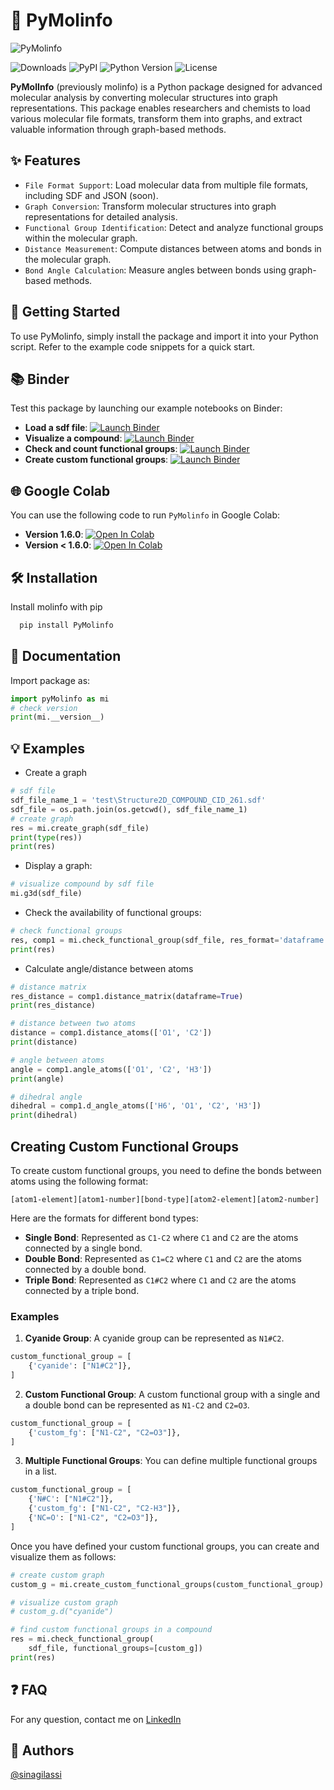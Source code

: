 # 🌟 PyMolinfo

![PyMolinfo](https://drive.google.com/uc?export=view&id=1VZz79YQbWXMosfUwGBeTrTdHIiOXt_Ps)

![Downloads](https://img.shields.io/pypi/dm/PyMolinfo) ![PyPI](https://img.shields.io/pypi/v/PyMolinfo) ![Python Version](https://img.shields.io/pypi/pyversions/PyMolinfo.svg) ![License](https://img.shields.io/pypi/l/PyMolinfo)

**PyMolInfo** (previously molinfo) is a Python package designed for advanced molecular analysis by converting molecular structures into graph representations. This package enables researchers and chemists to load various molecular file formats, transform them into graphs, and extract valuable information through graph-based methods.

## ✨ Features

* `File Format Support`: Load molecular data from multiple file formats, including SDF and JSON (soon).
* `Graph Conversion`: Transform molecular structures into graph representations for detailed analysis.
* `Functional Group Identification`: Detect and analyze functional groups within the molecular graph.
* `Distance Measurement`: Compute distances between atoms and bonds in the molecular graph.
* `Bond Angle Calculation`: Measure angles between bonds using graph-based methods.

## 🚀 Getting Started

To use PyMolinfo, simply install the package and import it into your Python script. Refer to the example code snippets for a quick start.

## 📚 Binder

Test this package by launching our example notebooks on Binder:

- **Load a sdf file**: [![Launch Binder](https://mybinder.org/badge_logo.svg)](https://mybinder.org/v2/gh/sinagilassi/Molinfo/cb4f3c4b58501786da3dc5a2413a67720f01d579?urlpath=lab%2Ftree%2Fnotebook%2Fdoc-1.ipynb)
- **Visualize a compound**: [![Launch Binder](https://mybinder.org/badge_logo.svg)](https://mybinder.org/v2/gh/sinagilassi/Molinfo/cb4f3c4b58501786da3dc5a2413a67720f01d579?urlpath=lab%2Ftree%2Fnotebook%2Fdoc-2.ipynb)
- **Check and count functional groups**: [![Launch Binder](https://mybinder.org/badge_logo.svg)](https://mybinder.org/v2/gh/sinagilassi/Molinfo/cb4f3c4b58501786da3dc5a2413a67720f01d579?urlpath=lab%2Ftree%2Fnotebook%2Fdoc-3.ipynb)
- **Create custom functional groups**: [![Launch Binder](https://mybinder.org/badge_logo.svg)](https://mybinder.org/v2/gh/sinagilassi/Molinfo/cb4f3c4b58501786da3dc5a2413a67720f01d579?urlpath=lab%2Ftree%2Fnotebook%2Fdoc-4.ipynb)

## 🌐 Google Colab

You can use the following code to run `PyMolinfo` in Google Colab:

- **Version 1.6.0**: [![Open In Colab](https://colab.research.google.com/assets/colab-badge.svg)](https://colab.research.google.com/drive/1-mkVbXbznEJGeKWdQKtJT8xkWb2Bcvw_?usp=sharing)
- **Version < 1.6.0**: [![Open In Colab](https://colab.research.google.com/assets/colab-badge.svg)](https://colab.research.google.com/drive/1rQXg92p_jxviVfKJFf_-1qQwmOgrMLUD?usp=sharing)

## 🛠️ Installation

Install molinfo with pip

```python
  pip install PyMolinfo
```

## 📖 Documentation

Import package as:

```python
import pyMolinfo as mi
# check version
print(mi.__version__)
```

## 💡 Examples

* Create a graph

```python
# sdf file
sdf_file_name_1 = 'test\Structure2D_COMPOUND_CID_261.sdf'
sdf_file = os.path.join(os.getcwd(), sdf_file_name_1)
# create graph
res = mi.create_graph(sdf_file)
print(type(res))
print(res)
```

* Display a graph:

```python
# visualize compound by sdf file
mi.g3d(sdf_file)
```

* Check the availability of functional groups:

```python
# check functional groups
res, comp1 = mi.check_functional_group(sdf_file, res_format='dataframe')
print(res)
```

* Calculate angle/distance between atoms

```python
# distance matrix
res_distance = comp1.distance_matrix(dataframe=True)
print(res_distance)

# distance between two atoms
distance = comp1.distance_atoms(['O1', 'C2'])
print(distance)

# angle between atoms
angle = comp1.angle_atoms(['O1', 'C2', 'H3'])
print(angle)

# dihedral angle
dihedral = comp1.d_angle_atoms(['H6', 'O1', 'C2', 'H3'])
print(dihedral)
```

## Creating Custom Functional Groups

To create custom functional groups, you need to define the bonds between atoms using the following format:

`[atom1-element][atom1-number][bond-type][atom2-element][atom2-number]`

Here are the formats for different bond types:

- **Single Bond**: Represented as `C1-C2` where `C1` and `C2` are the atoms connected by a single bond.
- **Double Bond**: Represented as `C1=C2` where `C1` and `C2` are the atoms connected by a double bond.
- **Triple Bond**: Represented as `C1#C2` where `C1` and `C2` are the atoms connected by a triple bond.

### Examples

1. **Cyanide Group**: A cyanide group can be represented as `N1#C2`.

```python
custom_functional_group = [
    {'cyanide': ["N1#C2"]},
]
```

2. **Custom Functional Group**: A custom functional group with a single and a double bond can be represented as `N1-C2` and `C2=O3`.

```python
custom_functional_group = [
    {'custom_fg': ["N1-C2", "C2=O3"]},
]
```

3. **Multiple Functional Groups**: You can define multiple functional groups in a list.

```python
custom_functional_group = [
    {'N#C': ["N1#C2"]},
    {'custom_fg': ["N1-C2", "C2-H3"]},
    {'NC=O': ["N1-C2", "C2=O3"]},
]
```

Once you have defined your custom functional groups, you can create and visualize them as follows:

```python
# create custom graph
custom_g = mi.create_custom_functional_groups(custom_functional_group)

# visualize custom graph
# custom_g.d("cyanide")

# find custom functional groups in a compound
res = mi.check_functional_group(
    sdf_file, functional_groups=[custom_g])
print(res)
```

## ❓ FAQ

For any question, contact me on [LinkedIn](https://www.linkedin.com/in/sina-gilassi/)

## 👥 Authors

[@sinagilassi](https://www.github.com/sinagilassi)
